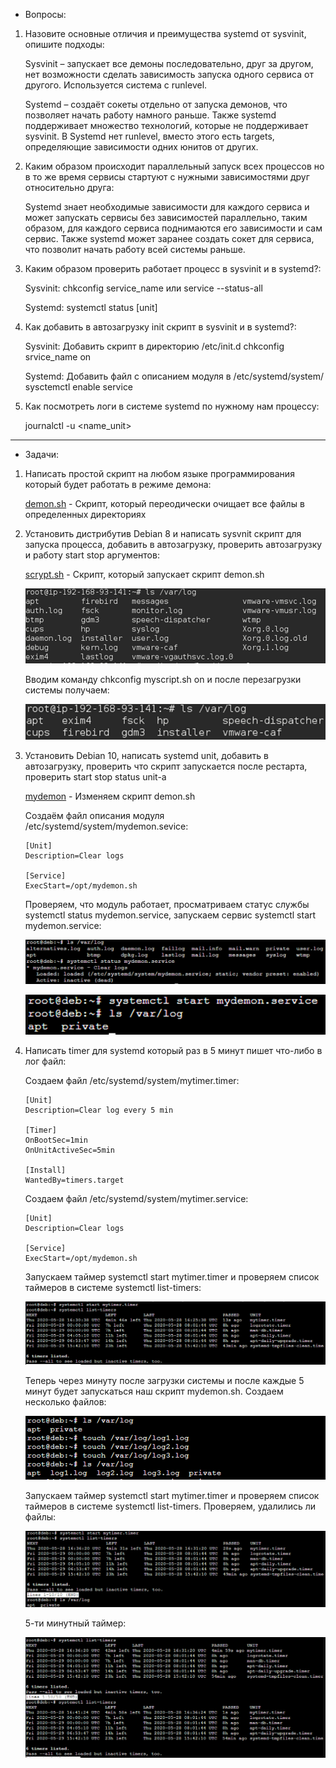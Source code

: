* Вопросы:
1.  Назовите основные отличия и преимущества systemd от sysvinit, опишите подходы:

	Sysvinit – запускает все демоны последовательно, друг за другом,
	нет возможности сделать зависимость запуска одного сервиса от другого. Используется система с runlevel.

	Systemd – создаёт сокеты отдельно от запуска демонов, что позволяет начать работу намного раньше.
	Также systemd поддерживает множество технологий, которые не поддерживает sysvinit.
	В Systemd нет runlevel, вместо этого есть targets, определяющие зависимости одних юнитов от других.

2.  Каким образом происходит параллельный запуск всех процессов но в то же время сервисы стартуют с нужными зависимостями друг относительно друга:

	Systemd знает необходимые зависимости для каждого сервиса и может запускать сервисы без зависимостей параллельно,
	таким образом, для каждого сервиса поднимаются его зависимости и сам сервис.
	Также systemd может заранее создать сокет для сервиса, что позволит начать работу всей системы раньше.

3.  Каким образом проверить работает процесс в sysvinit и в systemd?:

	Sysvinit: 
	  chkconfig service_name или service --status-all
	  
	Systemd: 
	  systemctl status [unit]

4.  Как добавить в автозагрузку init скрипт в sysvinit и в systemd?:

	Sysvinit:
	  Добавить скрипт в директорию /etc/init.d
	  chkconfig srvice_name on

	Systemd:
	  Добавить файл с описанием модуля в /etc/systemd/system/
	  sysctemctl enable service

5.  Как посмотреть логи в системе systemd по нужному нам процессу:

	journalctl -u <name_unit>

---
* Задачи:

1.  Hаписать простой скрипт на любом языке программирования который будет работать в режиме демона:

    [demon.sh](demon.sh?raw=true) - Скрипт, который переодически очищает все файлы в определенных директориях 

2.  Установить дистрибутив Debian 8 и написать sysvnit скрипт для запуска процесса, добавить в автозагрузку, проверить автозагрузку и работу start stop аргументов:

    [scrypt.sh](scrypt.sh?raw=true) - Скрипт, который запускает скрипт demon.sh
      
	![pic1](pic1.png?raw=true)

	Вводим команду chkconfig myscript.sh on и после перезагрузки системы получаем:

	![pic2](pic2.png?raw=true)

3.  Установить Debian 10, написать systemd unit, добавить в автозагрузку, проверить что скрипт запускается после рестарта, проверить start stop status unit-а


    [mydemon](mydemon.sh?raw=true) - Изменяем скрипт demon.sh 

	Создаём файл описания модуля /etc/systemd/system/mydemon.sevice:
	```
	[Unit]
	Description=Clear logs

	[Service]
	ExecStart=/opt/mydemon.sh
	```
	Проверяем, что модуль работает, просматриваем статус службы systemctl status mydemon.service,
	запускаем сервис systemctl start mydemon.service:

	  ![pic3](pic3.png?raw=true)

	  ![pic4](pic4.png?raw=true)

4.  Написать timer для systemd который раз в 5 минут пишет что-либо в лог файл:

	Создаем файл /etc/systemd/system/mytimer.timer:
	```
	[Unit]
	Description=Clear log every 5 min

	[Timer]
	OnBootSec=1min
	OnUnitActiveSec=5min

	[Install]
	WantedBy=timers.target
	```
	Создаем файл /etc/systemd/system/mytimer.service:
	```
	[Unit]
	Description=Clear logs

	[Service]
	ExecStart=/opt/mydemon.sh
	```
	Запускаем таймер systemctl start mytimer.timer и проверяем список таймеров в системе systemctl list-timers:

	![pic5](pic5.png?raw=true)

	Теперь через минуту после загрузки системы и после каждые 5 минут будет запускаться наш скрипт mydemon.sh.
	Создаем несколько файлов:

	![pic6](pic6.png?raw=true)

	Запускаем таймер systemctl start mytimer.timer и проверяем список таймеров в системе systemctl list-timers.
	Проверяем, удалились ли файлы:

	![pic7](pic7.png?raw=true)

	5-ти минутный таймер:

	![pic8](pic8.png?raw=true)
